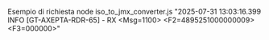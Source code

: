 Esempio di richiesta
node iso_to_jmx_converter.js "2025-07-31 13:03:16.399 INFO [GT-AXEPTA-RDR-65] - RX <Msg=1100> <F2=4895251000000009> <F3=000000>"